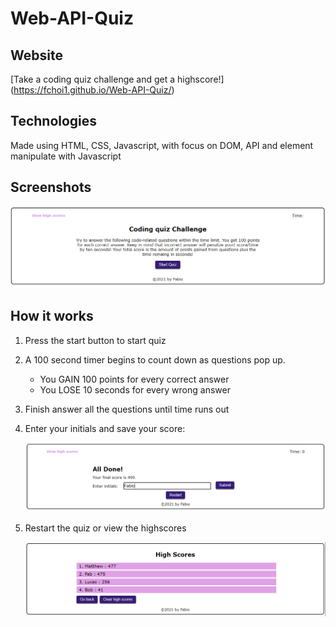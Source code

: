 # Web-API-Quiz

## Website

[Take a coding quiz challenge and get a highscore!] (https://fchoi1.github.io/Web-API-Quiz/)

## Technologies

Made using HTML, CSS, Javascript, with focus on DOM, API and element manipulate with Javascript

## Screenshots

<img src="./assets/images/start-readme.png" width="600">

## How it works

1. Press the start button to start quiz

2. A 100 second timer begins to count down as questions pop up.

    * You GAIN 100 points for every correct answer
    * You LOSE 10 seconds for every wrong answer

3. Finish answer all the questions until time runs out

4. Enter your initials and save your score:

    ![](./assets/images/quiz-end-readme.png)

5. Restart the quiz or view the highscores

    ![](./assets/images/highscores-readme.png)
